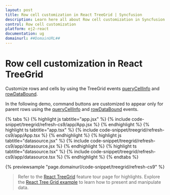 ```yaml
---
layout: post
title: Row cell customization in React TreeGrid | Syncfusion
description: Learn here all about Row cell customization in Syncfusion React TreeGrid component of Syncfusion Essential JS 2 and more.
control: Row cell customization 
platform: ej2-react
documentation: ug
domainurl: ##DomainURL##
---
```


# Row cell customization in React TreeGrid

Customize rows and cells by using the TreeGrid events [queryCellInfo](https://ej2.syncfusion.com/react/documentation/api/treegrid/#querycellinfo) and [rowDataBound](https://ej2.syncfusion.com/react/documentation/api/treegrid/#rowdatabound).

In the following demo, command buttons are customized to appear only for parent rows using the [queryCellInfo](https://ej2.syncfusion.com/react/documentation/api/treegrid/#querycellinfo) and [rowDataBound](https://ej2.syncfusion.com/react/documentation/api/treegrid/#rowdatabound) events.

{% tabs %}
{% highlight js tabtitle="app.jsx" %}
{% include code-snippet/treegrid/refresh-cs9/app/App.jsx %}
{% endhighlight %}
{% highlight ts tabtitle="app.tsx" %}
{% include code-snippet/treegrid/refresh-cs9/app/App.tsx %}
{% endhighlight %}
{% highlight js tabtitle="datasource.jsx" %}
{% include code-snippet/treegrid/refresh-cs9/app/datasource.jsx %}
{% endhighlight %}
{% highlight ts tabtitle="datasource.tsx" %}
{% include code-snippet/treegrid/refresh-cs9/app/datasource.tsx %}
{% endhighlight %}
{% endtabs %}

 {% previewsample "page.domainurl/code-snippet/treegrid/refresh-cs9" %}

> Refer to the [React TreeGrid](https://www.syncfusion.com/react-ui-components/react-tree-grid) feature tour page for highlights. Explore the [React Tree Grid example](https://ej2.syncfusion.com/react/demos/#/material/treegrid/treegrid-overview) to learn how to present and manipulate data.
